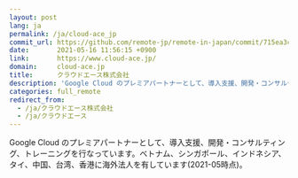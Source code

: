 ```yaml
---
layout: post
lang: ja
permalink: /ja/cloud-ace_jp
commit_url: https://github.com/remote-jp/remote-in-japan/commit/715ea3c66d95412cde39f96216ec533f58972dbc
date:       2021-05-16 11:56:15 +0900
link:       https://www.cloud-ace.jp/
domain:     cloud-ace.jp
title:      クラウドエース株式会社
description: 'Google Cloud のプレミアパートナーとして、導入支援、開発・コンサルティング、トレーニングを行なっています。ベトナム、シンガポール、インドネシア、タイ、中国、台湾、香港に海外法人を有しています(2021-05時点)。'
categories: full_remote
redirect_from:
  - /ja/クラウドエース株式会社
  - /ja/クラウドエース
---
```


<p>Google Cloud のプレミアパートナーとして、導入支援、開発・コンサルティング、トレーニングを行なっています。ベトナム、シンガポール、インドネシア、タイ、中国、台湾、香港に海外法人を有しています(2021-05時点)。</p>

